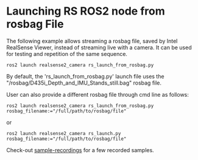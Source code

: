 # Launching RS ROS2 node from rosbag File
The following example allows streaming a rosbag file, saved by Intel RealSense Viewer, instead of streaming live with a camera. It can be used for testing and repetition of the same sequence.
```
ros2 launch realsense2_camera rs_launch_from_rosbag.py
```
By default, the 'rs_launch_from_rosbag.py' launch file uses the "/rosbag/D435i_Depth_and_IMU_Stands_still.bag" rosbag file.

User can also provide a different rosbag file through cmd line as follows:
```
ros2 launch realsense2_camera rs_launch_from_rosbag.py rosbag_filename:="/full/path/to/rosbag/file"
```
or
```
ros2 launch realsense2_camera rs_launch.py rosbag_filename:="/full/path/to/rosbag/file"
```

Check-out [sample-recordings](https://github.com/IntelRealSense/librealsense/blob/master/doc/sample-data.md) for a few recorded samples.
